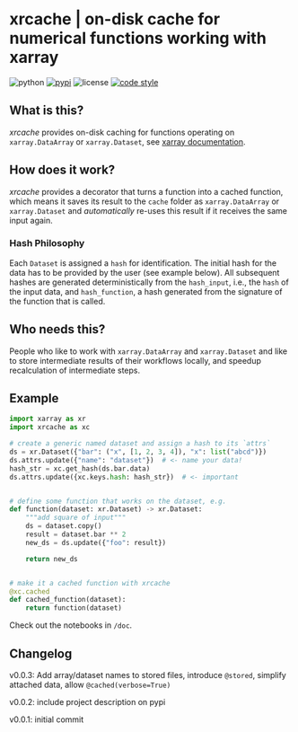 xrcache | on-disk cache for numerical functions working with xarray
===

![python](https://img.shields.io/badge/python-3.5--3.8-lightgrey.svg?style=flat)
[![pypi](https://img.shields.io/pypi/v/xrcache.svg?style=flat)](https://pypi.org/project/xrcache/)
![license](https://img.shields.io/pypi/l/xrcache.svg?color=red&style=flat)
[![code style](https://img.shields.io/badge/code%20style-black-202020.svg?style=flat)](https://github.com/ambv/black)

## What is this?

_xrcache_ provides on-disk caching for functions operating on `xarray.DataArray` or `xarray.Dataset`, see [xarray documentation](http://xarray.pydata.org/).

## How does it work?

_xrcache_ provides a decorator that turns a function into a cached function, which means it saves its result to the `cache` folder as `xarray.DataArray` or `xarray.Dataset` and _automatically_ re-uses this result if it receives the same input again.

### Hash Philosophy

Each `Dataset` is assigned a `hash` for identification. The initial hash for the data has to be provided by the user (see example below). All subsequent hashes are generated deterministically from the `hash_input`, i.e., the `hash` of the input data, and `hash_function`, a hash generated from the signature of the function that is called.

## Who needs this?

People who like to work with `xarray.DataArray` and `xarray.Dataset` and like to store intermediate results of their workflows locally, and speedup recalculation of intermediate steps.

## Example

```python
import xarray as xr
import xrcache as xc

# create a generic named dataset and assign a hash to its `attrs`
ds = xr.Dataset({"bar": ("x", [1, 2, 3, 4]), "x": list("abcd")})
ds.attrs.update({"name": "dataset"})  # <- name your data!
hash_str = xc.get_hash(ds.bar.data)
ds.attrs.update({xc.keys.hash: hash_str})  # <- important


# define some function that works on the dataset, e.g.
def function(dataset: xr.Dataset) -> xr.Dataset:
    """add square of input"""
    ds = dataset.copy()
    result = dataset.bar ** 2
    new_ds = ds.update({"foo": result})

    return new_ds


# make it a cached function with xrcache
@xc.cached
def cached_function(dataset):
    return function(dataset)
```

Check out the notebooks in `/doc`.

## Changelog

v0.0.3: Add array/dataset names to stored files, introduce `@stored`, simplify attached data, allow `@cached(verbose=True)`

v0.0.2: include project description on pypi

v0.0.1: initial commit

